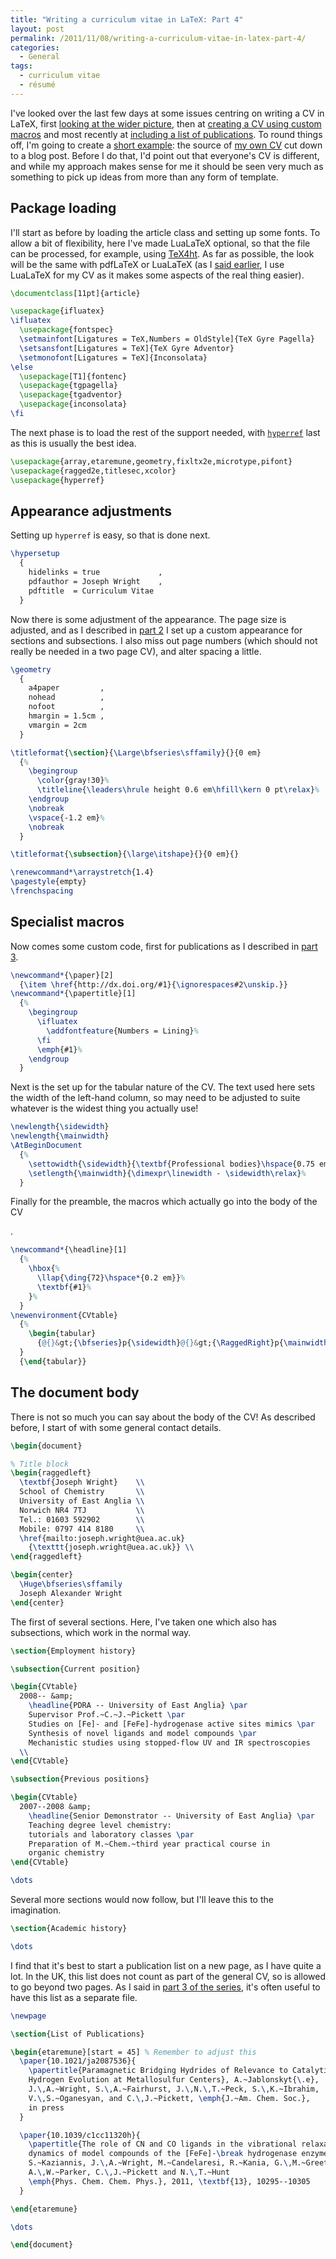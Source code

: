 ```yaml
---
title: "Writing a curriculum vitae in LaTeX: Part 4"
layout: post
permalink: /2011/11/08/writing-a-curriculum-vitae-in-latex-part-4/
categories:
  - General
tags:
  - curriculum vitae
  - résumé
---
```

I've looked over the last few days at some issues centring on writing a CV in LaTeX, first [looking at the wider picture](/2011/11/05/writing-a-curriculum-vitae-in-latex-part-1/), then at [creating a CV using custom macros](/2011/11/06/writing-a-curriculum-vitae-in-latex-part-2/) and most recently at [including a list of publications](/2011/11/07/writing-a-curriculum-vitae-in-latex-part-3/). To round things off, I'm going to create a [short example](/uploads/2011/11/cv.tex): the source of [my own CV](/uploads/2011/11/cv.pdf) cut down to a blog post. Before I do that, I'd point out that everyone's CV is different, and while my approach makes sense for me it should be seen very much as something to pick up ideas from more than any form of template.

## Package loading

I'll start as before by loading the article class and setting up some fonts. To allow a bit of flexibility, here I've made LuaLaTeX optional, so that the file can be processed, for example, using [TeX4ht](https://tug.org/applications/tex4ht/mn.html). As far as possible, the look will be the same with pdfLaTeX or LuaLaTeX (as I [said earlier](/2011/11/06/writing-a-curriculum-vitae-in-latex-part-2/), I use LuaLaTeX for my CV as it makes some aspects of the real thing easier).

```latex
\documentclass[11pt]{article}

\usepackage{ifluatex}
\ifluatex
  \usepackage{fontspec}
  \setmainfont[Ligatures = TeX,Numbers = OldStyle]{TeX Gyre Pagella}
  \setsansfont[Ligatures = TeX]{TeX Gyre Adventor}
  \setmonofont[Ligatures = TeX]{Inconsolata}
\else
  \usepackage[T1]{fontenc}
  \usepackage{tgpagella}
  \usepackage{tgadventor}
  \usepackage{inconsolata}
\fi
```

The next phase is to load the rest of the support needed, with [`hyperref`](https://ctan.org/pkg/hyperref) last as this is usually the best idea.

```latex
\usepackage{array,etaremune,geometry,fixltx2e,microtype,pifont}
\usepackage{ragged2e,titlesec,xcolor}
\usepackage{hyperref}
```

## Appearance adjustments

Setting up `hyperref` is easy, so that is done next.

```latex
\hypersetup
  {
    hidelinks = true             ,
    pdfauthor = Joseph Wright    ,
    pdftitle  = Curriculum Vitae
  }
```

Now there is some adjustment of the appearance. The page size is adjusted, and as I described in [part 2](/2011/11/06/writing-a-curriculum-vitae-in-latex-part-2/) I set up a custom appearance for sections and subsections. I also miss out page numbers (which should not really be needed in a two page CV), and alter spacing a little.

<!-- {% raw %} -->
```latex
\geometry
  {
    a4paper         ,
    nohead          ,
    nofoot          ,
    hmargin = 1.5cm ,
    vmargin = 2cm
  }

\titleformat{\section}{\Large\bfseries\sffamily}{}{0 em}
  {%
    \begingroup
      \color{gray!30}%
      \titleline{\leaders\hrule height 0.6 em\hfill\kern 0 pt\relax}%
    \endgroup
    \nobreak
    \vspace{-1.2 em}%
    \nobreak
  }

\titleformat{\subsection}{\large\itshape}{}{0 em}{}

\renewcommand*\arraystretch{1.4}
\pagestyle{empty}
\frenchspacing
```
<!-- {% endraw %} -->

## Specialist macros

Now comes some custom code, first for publications as I described in [part 3](/2011/11/07/writing-a-curriculum-vitae-in-latex-part-3/).

<!-- {% raw %} -->
```latex
\newcommand*{\paper}[2]
  {\item \href{http://dx.doi.org/#1}{\ignorespaces#2\unskip.}}
\newcommand*{\papertitle}[1]
  {%
    \begingroup
      \ifluatex
        \addfontfeature{Numbers = Lining}%
      \fi
      \emph{#1}%
    \endgroup
  }
```
<!-- {% endraw %} -->

Next is the set up for the tabular nature of the CV. The text used here sets the width of the left-hand column, so may need to be adjusted to suite whatever is the widest thing you actually use!

<!-- {% raw %} -->
```latex
\newlength{\sidewidth}
\newlength{\mainwidth}
\AtBeginDocument
  {%
    \settowidth{\sidewidth}{\textbf{Professional bodies}\hspace{0.75 em}}%
    \setlength{\mainwidth}{\dimexpr\linewidth - \sidewidth\relax}%
  }
```
<!-- {% endraw %} -->

Finally for the preamble, the macros which actually go into the body of the CV
<!-- {% raw %} -->.

```latex
\newcommand*{\headline}[1]
  {%
    \hbox{%
      \llap{\ding{72}\hspace*{0.2 em}}%
      \textbf{#1}%
    }%
  }
\newenvironment{CVtable}
  {%
    \begin{tabular}
      {@{}&gt;{\bfseries}p{\sidewidth}@{}&gt;{\RaggedRight}p{\mainwidth}@{}}%
  }
  {\end{tabular}}
```
<!-- {% endraw %} -->

## The document body

There is not so much you can say about the body of the CV! As described before, I start of with some general contact details.

```latex
\begin{document}

% Title block
\begin{raggedleft}
  \textbf{Joseph Wright}    \\
  School of Chemistry       \\
  University of East Anglia \\
  Norwich NR4 7TJ           \\
  Tel.: 01603 592902        \\
  Mobile: 0797 414 8180     \\
  \href{mailto:joseph.wright@uea.ac.uk}
    {\texttt{joseph.wright@uea.ac.uk}} \\
\end{raggedleft}

\begin{center}
  \Huge\bfseries\sffamily
  Joseph Alexander Wright
\end{center}
```

The first of several sections. Here, I've taken one which also has subsections, which work in the normal way.

```latex
\section{Employment history}

\subsection{Current position}

\begin{CVtable}
  2008-- &amp;
    \headline{PDRA -- University of East Anglia} \par
    Supervisor Prof.~C.~J.~Pickett \par
    Studies on [Fe]- and [FeFe]-hydrogenase active sites mimics \par
    Synthesis of novel ligands and model compounds \par
    Mechanistic studies using stopped-flow UV and IR spectroscopies
  \\
\end{CVtable}

\subsection{Previous positions}

\begin{CVtable}
  2007--2008 &amp;
    \headline{Senior Demonstrator -- University of East Anglia} \par
    Teaching degree level chemistry:
    tutorials and laboratory classes \par
    Preparation of M.~Chem.~third year practical course in
    organic chemistry
\end{CVtable}

\dots
```

Several more sections would now follow, but I'll leave this to the imagination.

```latex
\section{Academic history}

\dots
```

I find that it's best to start a publication list on a new page, as I have quite a lot. In the UK, this list does not count as part of the general CV, so is allowed to go beyond two pages. As I said in [part 3 of the series](/2011/11/07/writing-a-curriculum-vitae-in-latex-part-3/), it's often useful to have this list as a separate file.

```latex
\newpage

\section{List of Publications}

\begin{etaremune}[start = 45] % Remember to adjust this
  \paper{10.1021/ja2087536}{
    \papertitle{Paramagnetic Bridging Hydrides of Relevance to Catalytic
    Hydrogen Evolution at Metallosulfur Centers}, A.~Jablonskyt{\.e},
    J.\,A.~Wright, S.\,A.~Fairhurst, J.\,N.\,T.~Peck, S.\,K.~Ibrahim,
    V.\,S.~Oganesyan, and C.\,J.~Pickett, \emph{J.~Am. Chem. Soc.},
    in press
  }

  \paper{10.1039/c1cc11320h}{
    \papertitle{The role of CN and CO ligands in the vibrational relaxation
    dynamics of model compounds of the [FeFe]-\break hydrogenase enzyme},
    S.~Kaziannis, J.\,A.~Wright, M.~Candelaresi, R.~Kania, G.\,M.~Greetham,
    A.\,W.~Parker, C.\,J.~Pickett and N.\,T.~Hunt
    \emph{Phys. Chem. Chem. Phys.}, 2011, \textbf{13}, 10295--10305
  }

\end{etaremune}

\dots

\end{document}
```
